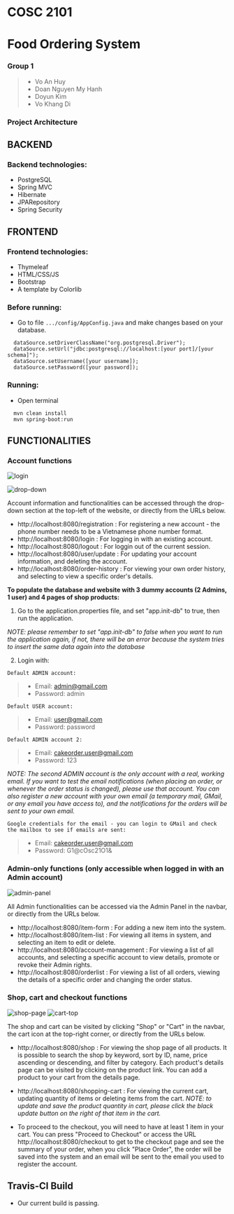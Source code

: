 # COSC 2101
# Food Ordering System

### Group 1
> * Vo An Huy
> * Doan Nguyen My Hanh
> * Doyun Kim
> * Vo Khang Di

### Project Architecture
## BACKEND
### Backend technologies:
* PostgreSQL
* Spring MVC
* Hibernate
* JPARepository
* Spring Security

##  FRONTEND
### Frontend technologies:
* Thymeleaf
* HTML/CSS/JS
* Bootstrap
* A template by Colorlib

### Before running:
- Go to file `.../config/AppConfig.java` and make changes based on your database.    
```
  dataSource.setDriverClassName("org.postgresql.Driver");
  dataSource.setUrl("jdbc:postgresql://localhost:[your port]/[your schema]");
  dataSource.setUsername([your username]);
  dataSource.setPassword([your password]);
```
### Running:
- Open terminal
```
  mvn clean install
  mvn spring-boot:run
```
## FUNCTIONALITIES
### Account functions
![login](https://user-images.githubusercontent.com/54358309/132903507-5102f8c0-a730-4cd0-960f-49abc8343100.jpg)

![drop-down](https://user-images.githubusercontent.com/54358309/132903521-1cb7487a-c59b-4373-a88d-5b526f1e59ae.jpg)

Account information and functionalities can be accessed through the drop-down section at the top-left of the website, or directly from the URLs below.
* http://localhost:8080/registration : For registering a new account - the phone number needs to be a Vietnamese phone number format.
* http://localhost:8080/login : For logging in with an existing account.
* http://localhost:8080/logout : For loggin out of the current session.
* http://localhost:8080/user/update : For updating your account information, and deleting the account.
* http://localhost:8080/order-history : For viewing your own order history, and selecting to view a specific order's details.

**To populate the database and website with 3 dummy accounts (2 Admins, 1 user) and 4 pages of shop products:**
1. Go to the application.properties file, and set "app.init-db" to true, then run the application.

*NOTE: please remember to set "app.init-db" to false when you want to run the application again, if not, there will be an error because the system tries to insert the same data again into the database*

2. Login with:

`Default ADMIN account:`
> * Email: admin@gmail.com
> * Password: admin

`Default USER account:`
> * Email: user@gmail.com
> * Password: password

`Default ADMIN account 2:`
> * Email: cakeorder.user@gmail.com
> * Password: 123

*NOTE: The second ADMIN account is the only account with a real, working email. If you want to test the email notifications (when placing an order, or whenever the order status is changed), please use that account.
You can also register a new account with your own email (a temporary mail, GMail, or any email you have access to), and the notifications for the orders will be sent to your own email.*

`Google credentials for the email - you can login to GMail and check the mailbox to see if emails are sent:`
> * Email: cakeorder.user@gmail.com
> * Password: G1@cOsc21O1&

### Admin-only functions (only accessible when logged in with an Admin account)

![admin-panel](https://user-images.githubusercontent.com/54358309/132901151-a8302078-6725-415c-9430-fced69814ce0.jpg)

All Admin functionalities can be accessed via the Admin Panel in the navbar, or directly from the URLs below.
* http://localhost:8080/item-form : For adding a new item into the system.
* http://localhost:8080/item-list : For viewing all items in system, and selecting an item to edit or delete.
* http://localhost:8080/account-management : For viewing a list of all accounts, and selecting a specific account to view details, promote or revoke their Admin rights.
* http://localhost:8080/orderlist : For viewing a list of all orders, viewing the details of a specific order and changing the order status.
### Shop, cart and checkout functions

![shop-page](https://user-images.githubusercontent.com/54358309/132901782-506c5fe3-4780-4201-aa12-e19b2280aa20.jpg)
![cart-top](https://user-images.githubusercontent.com/54358309/132904978-cdb93186-9ed6-4617-8ab7-46b9860c3e4e.jpg)

The shop and cart can be visited by clicking "Shop" or "Cart" in the navbar, the cart icon at the top-right corner, or directly from the URLs below.
* http://localhost:8080/shop : For viewing the shop page of all products. It is possible to search the shop by keyword, sort by ID, name, price ascending or descending, and filter by category. Each product's details page can be visited by clicking on the product link. You can add a product to your cart from the details page.
* http://localhost:8080/shopping-cart : For viewing the current cart, updating quantity of items or deleting items from the cart.
*NOTE: to update and save the product quantity in cart, please click the black update button on the right of that item in the cart.*

* To proceed to the checkout, you will need to have at least 1 item in your cart. You can press "Proceed to Checkout" or access the URL http://localhost:8080/checkout to get to the checkout page and see the summary of your order, when you click "Place Order", the order will be saved into the system and an email will be sent to the email you used to register the account.

## Travis-CI Build
* Our current build is passing.
